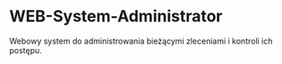 # WEB-System-Administrator
Webowy system do administrowania bieżącymi zleceniami i kontroli ich postępu.
